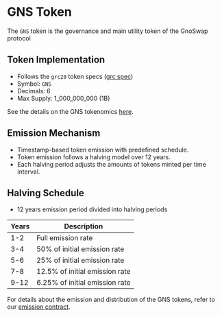 # GNS Token

The `GNS` token is the governance and main utility token of the GnoSwap protocol

## Token Implementation

- Follows the `grc20` token specs ([grc spec](https://github.com/gnolang/gno/tree/master/examples/gno.land/p/demo/grc))
- Symbol: `GNS`
- Decimals: 6
- Max Supply: 1_000_000_000 (1B)

See the details on the GNS tokenomics [here](https://docs.gnoswap.io/gnoswap-token/whats-gns).

## Emission Mechanism

- Timestamp-based token emission with predefined schedule.
- Token emission follows a halving model over 12 years.
- Each halving period adjusts the amounts of tokens minted per time interval.

## Halving Schedule

- 12 years emission period divided into halving periods

| Years | Description |
| --- | --- |
| 1-2 | Full emission rate |
| 3-4 | 50% of initial emission rate |
| 5-6 | 25% of initial emission rate |
| 7-8 | 12.5% of initial emission rate |
| 9-12 | 6.25% of initial emission rate |

For details about the emission and distribution of the GNS tokens, refer to our [emission contract](https://github.com/gnoswap-labs/gnoswap/tree/main/contract/r/gnoswap/emission).
